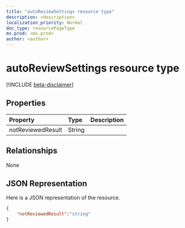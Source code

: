```yaml
---
title: "autoReviewSettings resource type"
description: <description>
localization_priority: Normal
doc_type: resourcePageType
ms.prod: <ms.prod>
author: <author>
---
```


# autoReviewSettings resource type

[!INCLUDE [beta-disclaimer](../../includes/beta-disclaimer.md)]


## Properties
|Property|Type|Description|
|:---|:---|:---|
| notReviewedResult | String |  |

## Relationships
None

## JSON Representation
Here is a JSON representation of the resource.
<!--{
  "blockType": "resource",
  "@odata.type": "microsoft.graph.autoReviewSettings"
}-->
``` json
{
    "notReviewedResult":"string"
}
```



